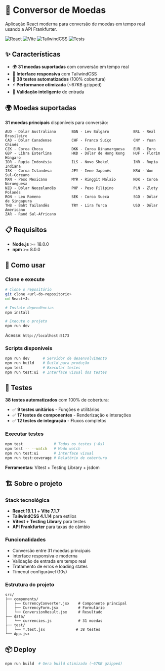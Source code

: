 # 💱 Conversor de Moedas

Aplicação React moderna para conversão de moedas em tempo real usando a API Frankfurter.

![React](https://img.shields.io/badge/React-19.1.1-blue?logo=react)
![Vite](https://img.shields.io/badge/Vite-7.1.7-646CFF?logo=vite)
![TailwindCSS](https://img.shields.io/badge/TailwindCSS-4.1.14-38B2AC?logo=tailwind-css)
![Tests](https://img.shields.io/badge/Tests-38%20passing-brightgreen)

## ✨ Características

- 🌍 **31 moedas suportadas** com conversão em tempo real
- 📱 **Interface responsiva** com TailwindCSS
- 🧪 **38 testes automatizados** (100% cobertura)
- ⚡ **Performance otimizada** (~67KB gzipped)
- 🔧 **Validação inteligente** de entrada

## 🌍 Moedas suportadas

**31 moedas principais** disponíveis para conversão:

```
AUD - Dólar Australiano       BGN - Lev Búlgaro           BRL - Real Brasileiro
CAD - Dólar Canadense         CHF - Franco Suíço          CNY - Yuan Chinês  
CZK - Coroa Checa             DKK - Coroa Dinamarquesa    EUR - Euro
GBP - Libra Esterlina         HKD - Dólar de Hong Kong    HUF - Florim Húngaro
IDR - Rupia Indonésia         ILS - Novo Shekel           INR - Rupia Indiana
ISK - Coroa Islandesa         JPY - Iene Japonês          KRW - Won Sul-Coreano
MXN - Peso Mexicano           MYR - Ringgit Malaio        NOK - Coroa Norueguesa
NZD - Dólar Neozelandês       PHP - Peso Filipino         PLN - Zloty Polonês
RON - Leu Romeno              SEK - Coroa Sueca           SGD - Dólar de Singapura
THB - Baht Tailandês          TRY - Lira Turca            USD - Dólar Americano
ZAR - Rand Sul-Africano
```

## 📋 Requisitos

- **Node.js** >= 18.0.0
- **npm** >= 8.0.0

## 🚀 Como usar

### Clone e execute

```bash
# Clone o repositório
git clone <url-do-repositorio>
cd React+Js

# Instale dependências
npm install

# Execute o projeto
npm run dev
```

Acesse: `http://localhost:5173`

### Scripts disponíveis

```bash
npm run dev      # Servidor de desenvolvimento
npm run build    # Build para produção
npm test         # Executar testes
npm run test:ui  # Interface visual dos testes
```

## 🧪 Testes

**38 testes automatizados** com 100% de cobertura:

- ✅ **9 testes unitários** - Funções e utilitários
- ✅ **17 testes de componentes** - Renderização e interações  
- ✅ **12 testes de integração** - Fluxos completos

### Executar testes

```bash
npm test              # Todos os testes (~8s)
npm test -- --watch   # Modo watch
npm run test:ui       # Interface visual
npm run test:coverage # Relatório de cobertura
```

**Ferramentas:** Vitest + Testing Library + jsdom

## 🏗️ Sobre o projeto

### Stack tecnológica
- **React 19.1.1** + **Vite 7.1.7** 
- **TailwindCSS 4.1.14** para estilos
- **Vitest + Testing Library** para testes
- **API Frankfurter** para taxas de câmbio

### Funcionalidades
- Conversão entre 31 moedas principais
- Interface responsiva e moderna
- Validação de entrada em tempo real
- Tratamento de erros e loading states
- Timeout configurável (10s)

### Estrutura do projeto
```
src/
├── components/
│   ├── CurrencyConverter.jsx    # Componente principal
│   ├── CurrencyForm.jsx         # Formulário
│   └── ConversionResult.jsx     # Resultado
├── data/
│   └── currencies.js            # 31 moedas
├── test/
│   └── *.test.jsx              # 38 testes
└── App.jsx
```

## 📦 Deploy

```bash
npm run build  # Gera build otimizado (~67KB gzipped)
```
